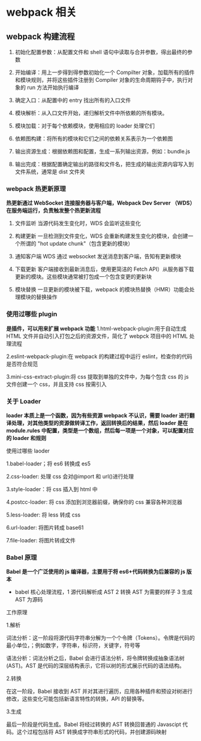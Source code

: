 # webpack 相关

## webpack 构建流程

1. 初始化配置参数：从配置文件和 shell 语句中读取与合并参数，得出最终的参数

2. 开始编译：用上一步得到得参数初始化一个 Compilter 对象，加载所有的插件和模块规则，并将这些插件注册到 Compiler 对象的生命周期钩子中，执行对象的 run 方法开始执行编译

3. 确定入口：从配置中的 entry 找出所有的入口文件

4. 模块解析：从入口文件开始，递归解析文件中所依赖的所有模块。

5. 模块加载：对于每个依赖模块，使用相应的 loader 处理它们

6. 依赖图构建：将所有的模块和它们之间的依赖关系表示为一个依赖图

7. 输出资源生成：根据依赖图和配置，生成一系列输出资源，例如：bundle.js

8. 输出完成：根据配置确定输出的路径和文件名，把生成的输出资源内容写入到文件系统，通常是 dist 文件夹

### webpack 热更新原理

**热更新通过 WebSocket 连接服务器与客户端，Webpack Dev Server （WDS）在服务端运行，负责触发整个热更新流程**

1. 文件监听
   当源代码发生变化时，WDS 会监听这些变化

2. 构建更新
   一旦检测到文件变化，WDS 会重新构建发生变化的模块，会创建一个所谓的 "hot update chunk"（包含更新的模块）

3. 通知客户端
   WDS 通过 websocket 发送消息到客户端，告知有更新模块

4. 下载更新
   客户端接收到最新消息后，使用更简洁的 Fetch API）从服务器下载更新的模块。这些模块通常被打包成一个包含变更的更新块

5. 模块替换
   一旦更新的模块被下载，webpack 的模块热替换（HMR）功能会处理模块的替换操作

### 使用过哪些 plugin

**是插件，可以用来扩展 webpack 功能**
1.html-webpack-plugin:用于自动生成 HTML 文件并自动引入打包之后的资源文件，简化了 webpck 项目中的 HTML 处理流程

2.eslint-webpack-plugin:在 webpack 的构建过程中运行 eslint，检查你的代码是否符合规范

3.mini-css-extract-plugin:将 css 提取到单独的文件中，为每个包含 css 的 js 文件创建一个 css，并且支持 css 按需引入

### 关于 Loader

**loader 本质上是一个函数，因为有些资源 webpack 不认识，需要 loader 进行翻译处理，对其他类型的资源做转译工作，返回转换后的结果，然后 loader 是在 module.rules 中配置，类型是一个数组，然后每一项是一个对象，可以配置对应的 loader 和规则**

使用过哪些 laoder

1.babel-loader；将 es6 转换成 es5

2.css-loader: 处理 css 会对@import 和 url()进行处理

3.style-loader：将 css 插入到 html 中

4.postcc-loader: 将 css 添加到浏览器前缀，确保你的 css 兼容各种浏览器

5.less-loader: 将 less 转成 css

6.url-loader: 将图片转成 base61

7.file-loader: 将图片转成文件

### Babel 原理

**Babel 是一个广泛使用的 js 编译器，主要用于将 es6+代码转换为后兼容的 js 版本**

- babel 核心处理流程，1 源代码解析成 AST 2 转换 AST 为需要的样子 3 生成 AST 为源码

工作原理

1.解析

词法分析：这一阶段将源代码字符串分解为一个个令牌（Tokens）。令牌是代码的最小单位，；例如数字，字符串，标识符，关键字，符号等

语法分析：词法分析之后，Babel 会进行语法分析，将令牌转换成抽象语法树(AST)。AST 是代码的深层结构表示，它将以树的形式展示代码的语法结构。

2.转换

在这一阶段，Babel 接收到 AST 并对其进行遍历，应用各种插件和预设对树进行修改，这些变化可能包括新语言特性的转换，API 的替换等。

3.生成

最后一阶段是代码生成。Babel 将经过转换的 AST 转换回普通的 Javascipt 代码。这个过程包括将 AST 转换成字符串形式的代码，并创建源码映射
